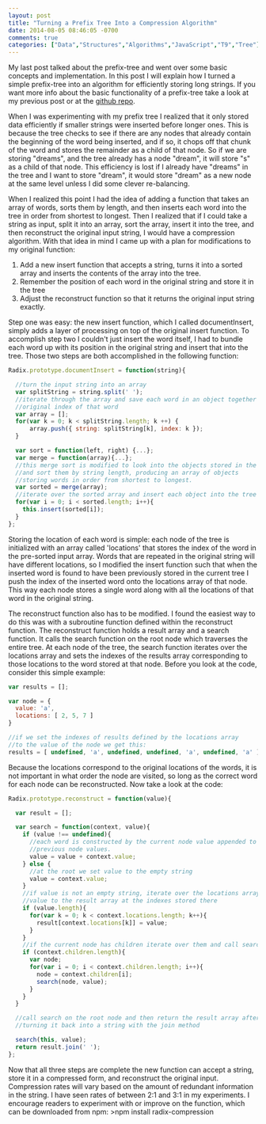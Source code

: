 ```yaml
---
layout: post
title: "Turning a Prefix Tree Into a Compression Algorithm"
date: 2014-08-05 08:46:05 -0700
comments: true
categories: ["Data","Structures","Algorithms","JavaScript","T9","Tree"]
---
```


My last post talked about the prefix-tree and went over some basic concepts and implementation. In this post I will explain how I turned a simple prefix-tree into an algorithm for efficiently storing long strings. If you want more info about the basic functionality of a prefix-tree take a look at my previous post or at the [github repo](https://github.com/incrediblesound/radix).<!--more-->

When I was experimenting with my prefix tree I realized that it only stored data efficiently if smaller strings were inserted before longer ones. This is because the tree checks to see if there are any nodes that already contain the beginning of the word being inserted, and if so, it chops off that chunk of the word and stores the remainder as a child of that node. So if we are storing "dreams", and the tree already has a node "dream", it will store "s" as a child of that node. This efficiency is lost if I already have "dreams" in the tree and I want to store "dream", it would store "dream" as a new node at the same level unless I did some clever re-balancing.

When I realized this point I had the idea of adding a function that takes an array of words, sorts them by length, and then inserts each word into the tree in order from shortest to longest. Then I realized that if I could take a string as input, split it into an array, sort the array, insert it into the tree, and then reconstruct the original input string, I would have a compression algorithm. With that idea in mind I came up with a plan for modifications to my original function:

1. Add a new insert function that accepts a string, turns it into a sorted array and inserts the contents of the array into the tree.
1. Remember the position of each word in the original string and store it in the tree
1. Adjust the reconstruct function so that it returns the original input string exactly.

Step one was easy: the new insert function, which I called documentInsert, simply adds a layer of processing on top of the original insert function. To accomplish step two I couldn't just insert the word itself, I had to bundle each word up with its position in the original string and insert that into the tree. Those two steps are both accomplished in the following function:
```javascript
Radix.prototype.documentInsert = function(string){

  //turn the input string into an array
  var splitString = string.split(' ');
  //iterate through the array and save each word in an object together with the 
  //original index of that word 
  var array = [];
  for(var k = 0; k < splitString.length; k ++) {
      array.push({ string: splitString[k], index: k });
  }

  var sort = function(left, right) {...};
  var merge = function(array){...};
  //this merge sort is modified to look into the objects stored in the array 
  //and sort them by string length, producing an array of objects 
  //storing words in order from shortest to longest.
  var sorted = merge(array);
  //iterate over the sorted array and insert each object into the tree
  for(var i = 0; i < sorted.length; i++){
    this.insert(sorted[i]);
  }
};
```
Storing the location of each word is simple: each node of the tree is initialized with an array called 'locations' that stores the index of the word in the pre-sorted input array. Words that are repeated in the original string will have different locations, so I modified the insert function such that when the inserted word is found to have been previously stored in the current tree I push the index of the inserted word onto the locations array of that node. This way each node stores a single word along with all the locations of that word in the original string.

The reconstruct function also has to be modified. I found the easiest way to do this was with a subroutine function defined within the reconstruct function. The reconstruct function holds a result array and a search function. It calls the search function on the root node which traverses the entire tree. At each node of the tree, the search function iterates over the locations array and sets the indexes of the results array corresponding to those locations to the word stored at that node. Before you look at the code, consider this simple example:
```javascript
var results = [];

var node = {
  value: 'a',
  locations: [ 2, 5, 7 ]
}

//if we set the indexes of results defined by the locations array 
//to the value of the node we get this:
results = [ undefined, 'a', undefined, undefined, 'a', undefined, 'a' ];
```
Because the locations correspond to the original locations of the words, it is not important in what order the node are visited, so long as the correct word for each node can be reconstructed. Now take a look at the code:

```javascript
Radix.prototype.reconstruct = function(value){

  var result = [];

  var search = function(context, value){
    if (value !== undefined){
      //each word is constructed by the current node value appended to the sum of the 
      //previous node values.
      value = value + context.value;
    } else {
      //at the root we set value to the empty string
      value = context.value;
    }
    //if value is not an empty string, iterate over the locations array and add the current
    //value to the result array at the indexes stored there
    if (value.length){
      for(var k = 0; k < context.locations.length; k++){
        result[context.locations[k]] = value;
      }
    }
    //if the current node has children iterate over them and call search recursively on each child
    if (context.children.length){
      var node;
      for(var i = 0; i < context.children.length; i++){
        node = context.children[i];
        search(node, value);
      }
    }
  }

  //call search on the root node and then return the result array after 
  //turning it back into a string with the join method

  search(this, value);
  return result.join(' ');
};
```
Now that all three steps are complete the new function can accept a string, store it in a compressed form, and reconstruct the original input. Compression rates will vary based on the amount of redundant information in the string. I have seen rates of between 2:1 and 3:1 in my experiments. I encourage readers to experiment with or improve on the function, which can be downloaded from npm:
    >npm install radix-compression